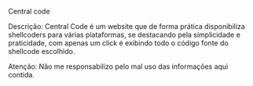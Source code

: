 Central code

Descrição:
Central Code é um website que de forma prática disponibiliza 
shellcoders para várias plataformas, se destacando pela simplicidade 
e praticidade, com apenas um click é exibindo todo o código fonte 
do shellcode escolhido.

Atenção:
Não me responsabilizo pelo mal uso das informações aqui contida.
